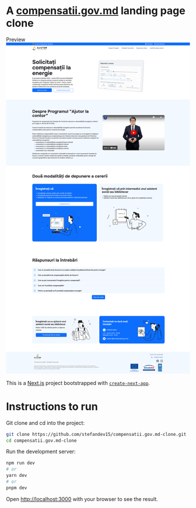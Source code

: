 # A [compensatii.gov.md](https://compensatii.gov.md/) landing page clone

Preview
<img src="screenshot.png"/>

This is a [Next.js](https://nextjs.org/) project bootstrapped with [`create-next-app`](https://github.com/vercel/next.js/tree/canary/packages/create-next-app).

# Instructions to run

Git clone and cd into the project:

```bash
git clone https://github.com/stefandev15/compensatii.gov.md-clone.git
cd compensatii.gov.md-clone
```

Run the development server:

```bash
npm run dev
# or
yarn dev
# or
pnpm dev
```

Open [http://localhost:3000](http://localhost:3000) with your browser to see the result.

